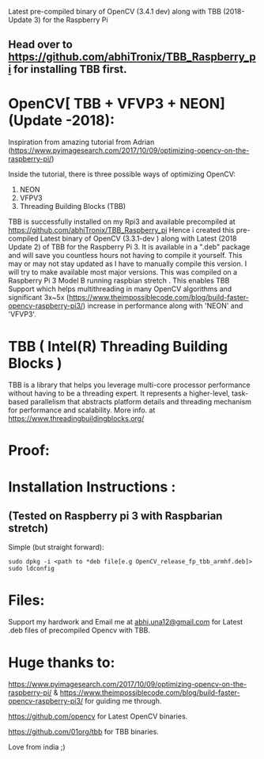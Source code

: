 Latest pre-compiled binary of  OpenCV (3.4.1 dev) along with TBB (2018-Update 3) for the Raspberry Pi 

## Head over to https://github.com/abhiTronix/TBB_Raspberry_pi for installing TBB first.

# OpenCV[ TBB + VFVP3 + NEON] (Update -2018):
Inspiration from amazing tutorial from Adrian (https://www.pyimagesearch.com/2017/10/09/optimizing-opencv-on-the-raspberry-pi/)

Inside the tutorial, there is three possible ways of optimizing OpenCV:

1. NEON 
2. VFPV3 
3. Threading Building Blocks (TBB)

TBB is successfully installed on my Rpi3 and available precompiled at  https://github.com/abhiTronix/TBB_Raspberry_pi
Hence i created this pre-compiled Latest binary of OpenCV (3.3.1-dev ) along with Latest (2018 Update 2) of TBB for the Raspberry Pi 3. It is available in a ".deb" package and will save you countless hours not having to compile it yourself.  This may or may not stay updated as I have to manually compile this version.  I will try to make available most major versions.  This was compiled on a Raspberry Pi 3 Model B running raspbian stretch .  This enables TBB Support which helps multithreading in many OpenCV algorithms and significant 3x~5x (https://www.theimpossiblecode.com/blog/build-faster-opencv-raspberry-pi3/) increase in performance along with 'NEON' and 'VFVP3'.


# TBB ( Intel(R) Threading Building Blocks )
TBB is a library that helps you leverage multi-core processor performance without having to be a threading expert. It represents a higher-level, task-based parallelism that abstracts platform details and threading mechanism for performance and scalability.
More info. at https://www.threadingbuildingblocks.org/

# Proof:


# Installation Instructions :
## (Tested on Raspberry pi 3 with Raspbarian stretch)
Simple (but straight forward):
  ```
sudo dpkg -i <path to *deb file[e.g OpenCV_release_fp_tbb_armhf.deb]>
sudo ldconfig

  ```
# Files:
Support my hardwork and Email me at abhi.una12@gmail.com for Latest .deb files of precompiled Opencv with TBB. 

# Huge thanks to:
https://www.pyimagesearch.com/2017/10/09/optimizing-opencv-on-the-raspberry-pi/ & https://www.theimpossiblecode.com/blog/build-faster-opencv-raspberry-pi3/ for guiding me through.

https://github.com/opencv for Latest OpenCV binaries.

https://github.com/01org/tbb for TBB binaries.

Love from india ;)
